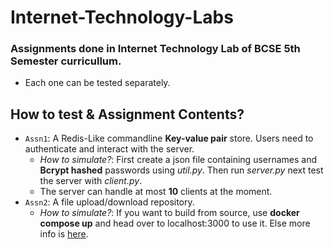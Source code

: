# Internet-Technology-Labs

### Assignments done in Internet Technology Lab of BCSE 5th Semester curricullum.

- Each one can be tested separately.

## How to test & Assignment Contents?

- `Assn1`: A Redis-Like commandline **Key-value pair** store. Users need to authenticate and interact with the server.
  - *How to simulate?*: First create a json file containing usernames and **Bcrypt hashed** passwords using _util.py_. Then run _server.py_ next test the server with _client.py_.
  - The server can handle at most **10** clients at the moment.
- `Assn2`: A file upload/download repository.
  - *How to simulate?*: If you want to build from source, use **docker compose up** and head over to localhost:3000 to use it. Else more info is <a href="https://github.com/The-Debarghya/file-store">here</a>.
